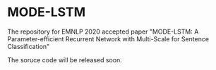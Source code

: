 # MODE-LSTM
The repository for EMNLP 2020 accepted paper "MODE-LSTM: A Parameter-efficient Recurrent Network with Multi-Scale for Sentence Classification"

The soruce code will be released soon.
